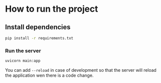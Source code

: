 # How to run the project

## Install dependencies

``` bash
pip install -r requirements.txt
```

### Run the server

``` bash
uvicorn main:app
```

You can add `--reload` in case of development so that the server will reload the application wen there is a code change.